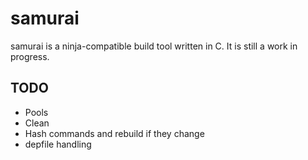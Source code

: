 # samurai
samurai is a ninja-compatible build tool written in C. It is still a
work in progress.

## TODO
- Pools
- Clean
- Hash commands and rebuild if they change
- depfile handling
